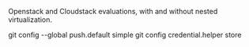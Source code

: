 Openstack and Cloudstack evaluations, with and without nested virtualization.

git config --global push.default simple
git config credential.helper store


